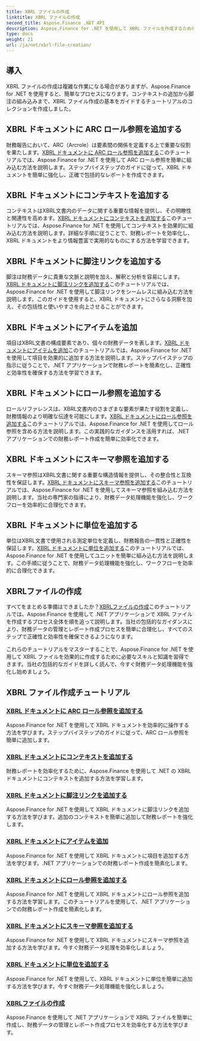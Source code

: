 ```yaml
---
title: XBRL ファイルの作成
linktitle: XBRL ファイルの作成
second_title: Aspose.Finance .NET API
description: Aspose.Finance for .NET を使用して XBRL ファイルを作成するための包括的なチュートリアルをご覧ください。コンテキスト、脚注、項目、ロール、スキーマ、単位を簡単に追加する方法を学びます。
type: docs
weight: 21
url: /ja/net/xbrl-file-creation/
---
```


## 導入

XBRL ファイルの作成は複雑な作業になる場合がありますが、Aspose.Finance for .NET を使用すると、簡単なプロセスになります。コンテキストの追加から脚注の組み込みまで、XBRL ファイル作成の基本をガイドするチュートリアルのコレクションを作成しました。

## XBRL ドキュメントに ARC ロール参照を追加する

財務報告において、ARC（Arcrole）は要素間の関係を定義する上で重要な役割を果たします。[XBRL ドキュメントに ARC ロール参照を追加する](./add-arc-role-reference-to-xbrl-document/)このチュートリアルでは、Aspose.Finance for .NET を使用して ARC ロール参照を簡単に組み込む方法を説明します。ステップバイステップのガイドに従って、XBRL ドキュメントを簡単に強化し、正確で包括的なレポートを作成できます。

## XBRL ドキュメントにコンテキストを追加する

コンテキストはXBRL文書内のデータに関する重要な情報を提供し、その明瞭性と関連性を高めます。[XBRL ドキュメントにコンテキストを追加する](./add-context-to-xbrl-document/)このチュートリアルでは、Aspose.Finance for .NET を使用してコンテキストを効果的に組み込む方法を説明します。詳細な手順に従うことで、財務レポートを効率化し、XBRL ドキュメントをより情報豊富で実用的なものにする方法を学習できます。

## XBRL ドキュメントに脚注リンクを追加する

脚注は財務データに貴重な文脈と説明を加え、解釈と分析を容易にします。[XBRL ドキュメントに脚注リンクを追加する](./add-footnote-link-to-xbrl-document/)このチュートリアルでは、Aspose.Finance for .NET を使用して脚注リンクをシームレスに組み込む方法を説明します。このガイドを使用すると、XBRL ドキュメントにさらなる洞察を加え、その包括性と使いやすさを向上させることができます。

## XBRL ドキュメントにアイテムを追加

項目はXBRL文書の構成要素であり、個々の財務データを表します。[XBRL ドキュメントにアイテムを追加](./add-item-to-xbrl-document/)このチュートリアルでは、Aspose.Finance for .NET を使用して項目を効果的に追加する方法を説明します。ステップバイステップの指示に従うことで、.NET アプリケーションで財務レポートを簡素化し、正確性と効率性を確保する方法を学習できます。

## XBRL ドキュメントにロール参照を追加する

ロールリファレンスは、XBRL文書内のさまざまな要素が果たす役割を定義し、財務情報のより明確な伝達を可能にします。[XBRL ドキュメントにロール参照を追加する](./add-role-reference-to-xbrl-document/)このチュートリアルでは、Aspose.Finance for .NET を使用してロール参照を含める方法を説明します。この実践的なガイダンスを活用すれば、.NET アプリケーションでの財務レポート作成を簡単に効率化できます。

## XBRL ドキュメントにスキーマ参照を追加する

スキーマ参照はXBRL文書に関する重要な構造情報を提供し、その整合性と互換性を保証します。[XBRL ドキュメントにスキーマ参照を追加する](./add-schema-reference-to-xbrl-document/)このチュートリアルでは、Aspose.Finance for .NET を使用してスキーマ参照を組み込む方法を説明します。当社の専門家の指導により、財務データ処理機能を強化し、ワークフローを効率的に合理化できます。

## XBRL ドキュメントに単位を追加する

単位はXBRL文書で使用される測定単位を定義し、財務報告の一貫性と正確性を保証します。[XBRL ドキュメントに単位を追加する](./add-unit-to-xbrl-document/)このチュートリアルでは、Aspose.Finance for .NET を使用してユニットを簡単に組み込む方法を説明します。この手順に従うことで、財務データ処理機能を強化し、ワークフローを効率的に合理化できます。

## XBRLファイルの作成

すべてをまとめる準備はできましたか？[XBRLファイルの作成](./create-xbrl-file/)このチュートリアルでは、Aspose.Finance を使用して .NET アプリケーションで XBRL ファイルを作成するプロセス全体を順を追って説明します。当社の包括的なガイダンスにより、財務データの管理とレポート作成プロセスを簡単に合理化し、すべてのステップで正確性と効率性を確保できるようになります。

これらのチュートリアルをマスターすることで、Aspose.Finance for .NET を使用して XBRL ファイルを効果的に作成するために必要なスキルと知識を習得できます。当社の包括的なガイドを詳しく読んで、今すぐ財務データ処理機能を強化し始めましょう。
## XBRL ファイル作成チュートリアル
### [XBRL ドキュメントに ARC ロール参照を追加する](./add-arc-role-reference-to-xbrl-document/)
Aspose.Finance for .NET を使用して XBRL ドキュメントを効率的に操作する方法を学びます。ステップバイステップのガイドに従って、ARC ロール参照を簡単に追加します。
### [XBRL ドキュメントにコンテキストを追加する](./add-context-to-xbrl-document/)
財務レポートを効率化するために、Aspose.Finance を使用して .NET の XBRL ドキュメントにコンテキストを追加する方法を学習します。
### [XBRL ドキュメントに脚注リンクを追加する](./add-footnote-link-to-xbrl-document/)
Aspose.Finance for .NET を使用して XBRL ドキュメントに脚注リンクを追加する方法を学びます。追加のコンテキストを簡単に追加して財務レポートを強化します。
### [XBRL ドキュメントにアイテムを追加](./add-item-to-xbrl-document/)
Aspose.Finance for .NET を使用して XBRL ドキュメントに項目を追加する方法を学びます。.NET アプリケーションでの財務レポート作成を簡素化します。
### [XBRL ドキュメントにロール参照を追加する](./add-role-reference-to-xbrl-document/)
Aspose.Finance for .NET を使用して XBRL ドキュメントにロール参照を追加する方法を学習します。このチュートリアルを使用して、.NET アプリケーションでの財務レポート作成を簡素化します。
### [XBRL ドキュメントにスキーマ参照を追加する](./add-schema-reference-to-xbrl-document/)
Aspose.Finance for .NET を使用して XBRL ドキュメントにスキーマ参照を追加する方法を学びます。今すぐ財務データ処理を効率化しましょう。
### [XBRL ドキュメントに単位を追加する](./add-unit-to-xbrl-document/)
Aspose.Finance for .NET を使用して、XBRL ドキュメントに単位を簡単に追加する方法を学びます。今すぐ財務データ処理機能を強化しましょう。
### [XBRLファイルの作成](./create-xbrl-file/)
Aspose.Finance を使用して .NET アプリケーションで XBRL ファイルを簡単に作成し、財務データの管理とレポート作成プロセスを効率化する方法を学びます。